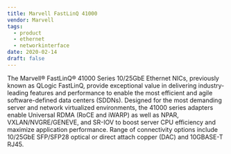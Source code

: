 ```yaml
---
title: Marvell FastLinQ 41000
vendor: Marvell
tags:
  - product
  - ethernet
  - networkinterface
date: 2020-02-14
draft: false
---
```


The Marvell® FastLinQ® 41000 Series 10/25GbE Ethernet NICs, previously known as QLogic FastLinQ,
provide exceptional value in delivering industry-leading features and performance to enable the most efficient and
agile software-defined data centers (SDDNs).
Designed for the most demanding server and network virtualized environments,
the 41000 series adapters enable Universal RDMA (RoCE and iWARP) as well as NPAR, VXLAN/NVGRE/GENEVE,
and SR-IOV to boost server CPU efficiency and maximize application performance.
Range of connectivity options include 10/25GbE SFP/SFP28 optical or direct attach copper (DAC) and 10GBASE-T RJ45.
